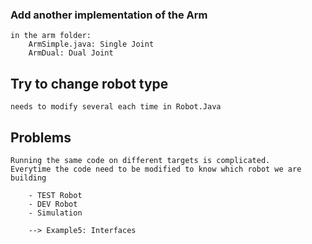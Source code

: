 ### Add another implementation of the Arm
    in the arm folder:
        ArmSimple.java: Single Joint
        ArmDual: Dual Joint

## Try to change robot type
    needs to modify several each time in Robot.Java
    
## Problems
    Running the same code on different targets is complicated. 
    Everytime the code need to be modified to know which robot we are building

        - TEST Robot
        - DEV Robot
        - Simulation

        --> Example5: Interfaces